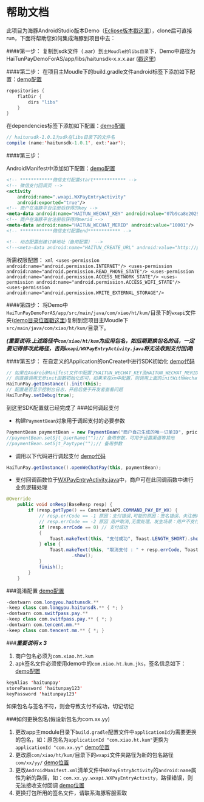 # 帮助文档
此项目为海豚AndroidStudio版本Demo（[Eclipse版本戳这里](https://github.com/youlongkeji/HaiTunPayDemoForEclipse)），clone后可直接run，下面将帮助您如何集成海豚到项目中去：

####第一步：
复制到sdk文件（.aar）到`主Moudle的libs目录`下，Demo中路径为HaiTunPayDemoForAS/app/libs/haitunsdk-x.x.x.aar ([戳这里](/app/libs/))

####第二步：
在项目主Moudle下的build.gradle文件android标签下添加如下配置：[demo配置](/app/build.gradle)
```java
repositories {
    flatDir {
        dirs "libs"
    }
}
```
在dependencies标签下添加如下配置：[demo配置](/app/build.gradle)
```java
// haitunsdk-1.0.1为sdk在libs目录下的文件名
compile (name:'haitunsdk-1.0.1', ext:'aar');
```
####第三步：

AndroidManifest中添加如下配置：[demo配置](/app/src/main/AndroidManifest.xml)
```xml
<!-- ************微信支付配置start************ -->
<!-- 微信支付回调页 -->
<activity
    android:name=".wxapi.WXPayEntryActivity"
    android:exported="true"/>
<!-- 商户在海豚平台注册后获得的key -->
<meta-data android:name="HAITUN_WECHAT_KEY" android:value="07b9ca8e20293023a2a16525a1cc313e"/>
<!-- 商户在海豚平台注册后获得的merid -->
<meta-data android:name="HAITUN_WECHAT_MERID" android:value="10001"/>
<!-- ************微信支付配置end************ -->

<!-- 动态配置创建订单地址（备用配置） -->
<!--<meta-data android:name="HAITUN_CREATE_URL" android:value="http://p.ylsdk.com"/>-->
```

所需权限配置： ```xml <uses-permission android:name="android.permission.INTERNET"/>
<uses-permission android:name="android.permission.READ_PHONE_STATE"/>
<uses-permission android:name="android.permission.ACCESS_NETWORK_STATE"/>
<uses-permission android:name="android.permission.ACCESS_WIFI_STATE"/>
<uses-permission android:name="android.permission.WRITE_EXTERNAL_STORAGE"/> ```

####第四步：
将Demo中`HaiTunPayDemoForAS/app/src/main/java/com/xiao/ht/kum/`目录下的`wxapi`文件夹([demo目录位置戳这里](/app/src/main/java/com/xiao/ht/kum/))复制到您项目主Moudle下`src/main/java/com/xiao/ht/kum/`目录下。

***(重要说明:上述路径中`com/xiao/ht/kum`为应用包名，如后期更换包名的话，一定要记得修改此路径，否则`wxapi/WXPayEntryActivity.java`将无法收到支付回调)***


####第五步：
在自定义的Application的onCreate中进行SDK初始化 [demo代码](/app/src/main/java/com/longyou/haitunpay/App.java)
```java
// 如果在AndroidManifest文件中配置了HAITUN_WECHAT_KEY及HAITUN_WECHAT_MERID，
// 则直接调用无参init函数初始化即可，如果未在xm中配置，则调用上面的initWithWechat函数进行初始化
HaiTunPay.getInstance().init(this);
// 配置是否显示控制台日志，开启后便于开发者查看问题
HaiTunPay.setDebug(true);
```
到这里SDK配置就已经完成了
###如何调起支付
* 构建`PaymentBean`对象用于调起支付的必要参数
```java
PaymentBean paymentBean = new PaymentBean("商户自己生成的唯一订单ID", price/**支付金额，单位:元*/, "订单描述，不能为空", "支付服务端回调地址");
//paymentBean.setSjt_UserName("");// 备用参数，可用于设置渠道等其他
//paymentBean.setSjt_Paytype("");// 备用参数
```
* 调用以下代码进行调起支付 [demo代码](/app/src/main/java/com/longyou/haitunpay/MainActivity.java)
```java
HaiTunPay.getInstance().openWeChatPay(this, paymentBean);
```
* 支付回调函数位于[WXPayEntryActivity.java](/app/src/main/java/com/xiao/ht/kum/wxapi/WXPayEntryActivity.java)中，商户可在此回调函数中进行业务逻辑处理
```java
@Override
    public void onResp(BaseResp resp) {
        if (resp.getType() == ConstantsAPI.COMMAND_PAY_BY_WX) {
            // resp.errCode == -1 原因：支付错误,可能的原因：签名错误、未注册APPID、项目设置APPID不正确、注册的APPID与设置的不匹配、其他异常等
            // resp.errCode == -2 原因 用户取消,无需处理。发生场景：用户不支付了，点击取消，返回APP
            if (resp.errCode == 0) // 支付成功
            {
                Toast.makeText(this, "支付成功", Toast.LENGTH_SHORT).show();
            } else {
                Toast.makeText(this, "取消支付 : " + resp.errCode, Toast.LENGTH_SHORT)
                        .show();
            }
            finish();
        }
    }
```

###混淆配置
[demo配置](/app/proguard-rules.pro)
```java
-dontwarn com.longyou.haitunsdk.**
-keep class com.longyou.haitunsdk.** { *; }
-dontwarn com.switfpass.pay.**
-keep class com.switfpass.pay.** { *; }
-dontwarn com.tencent.mm.**
-keep class com.tencent.mm.** { *; }
```


###***重要说明 x 3***
1. 商户包名必须为`com.xiao.ht.kum`
2. apk签名文件必须使用demo中的`com.xiao.ht.kum.jks`，签名信息如下：[demo配置](/app/build.gradle)
```java
keyAlias 'haitunpay'
storePassword 'haitunpay123'
keyPassword 'haitunpay123'
```
如果包名与签名不符，则会导致支付不成功，切记切记


###如何更换包名(假设新包名为com.xx.yy)
1. 更改app主module目录下`build.gradle`配置文件中`applicationId`为需要更换的包名，如：原包名为`applicationId "com.xiao.ht.kum"`更换为`applicationId "com.xx.yy"` [demo位置](/app/build.gradle)
2. 更改原`com/xiao/ht/kum/`目录下的`wxapi`文件夹路径为新的包名路径`com/xx/yy/` [demo位置](/app/src/main/java/com/xiao/ht/kum/)
3. 更改`AndroidManifest.xml`清单文件中`WXPayEntryActivity`的`android:name`属性为新的路径，如：`com.xx.yy.wxapi.WXPayEntryActivity`，路径错误，则无法接收支付回调 [demo位置](/app/src/main/AndroidManifest.xml)
4. 更换打包所用的签名文件，请联系海豚客服索取